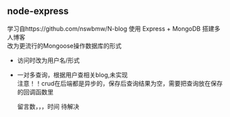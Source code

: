 ## node-express
学习自https://github.com/nswbmw/N-blog
使用 Express + MongoDB 搭建多人博客  
改为更流行的Mongoose操作数据库的形式

+ 访问时改为用户名/形式
+ 一对多查询，根据用户查相关blog,未实现   
注意！！crud在后端都是异步的，保存后查询结果为空，需要把查询放在保存的回调函数里
  
  留言数，，，时间 待解决
